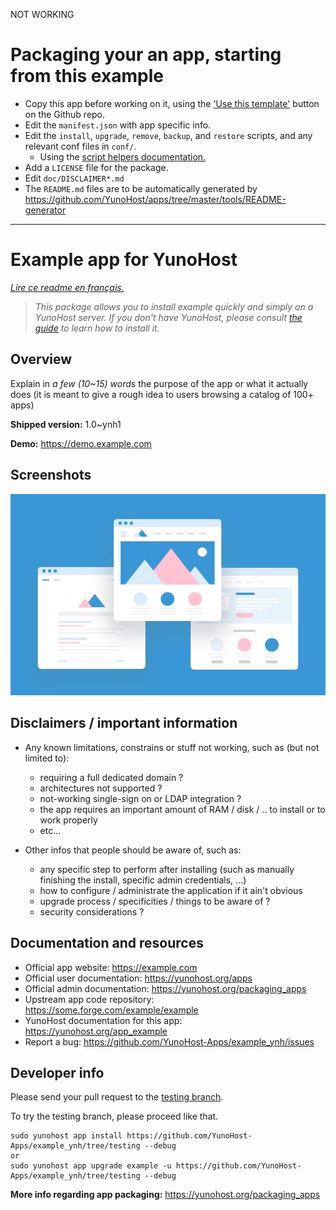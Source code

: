 NOT WORKING
# Packaging your an app, starting from this example

- Copy this app before working on it, using the ['Use this template'](https://github.com/YunoHost/example_ynh/generate) button on the Github repo.
- Edit the `manifest.json` with app specific info.
- Edit the `install`, `upgrade`, `remove`, `backup`, and `restore` scripts, and any relevant conf files in `conf/`.
  - Using the [script helpers documentation.](https://yunohost.org/packaging_apps_helpers)
- Add a `LICENSE` file for the package.
- Edit `doc/DISCLAIMER*.md`
- The `README.md` files are to be automatically generated by https://github.com/YunoHost/apps/tree/master/tools/README-generator


---

<!--
N.B.: This README was automatically generated by https://github.com/YunoHost/apps/tree/master/tools/README-generator
It shall NOT be edited by hand.
-->

# Example app for YunoHost


*[Lire ce readme en français.](./README_fr.md)*

> *This package allows you to install example quickly and simply on a YunoHost server.
If you don't have YunoHost, please consult [the guide](https://yunohost.org/#/install) to learn how to install it.*

## Overview

Explain in *a few (10~15) words* the purpose of the app or what it actually does (it is meant to give a rough idea to users browsing a catalog of 100+ apps)

**Shipped version:** 1.0~ynh1

**Demo:** https://demo.example.com


## Screenshots


   ![](./doc/screenshots/example.jpg)




## Disclaimers / important information

* Any known limitations, constrains or stuff not working, such as (but not limited to):
    * requiring a full dedicated domain ?
    * architectures not supported ?
    * not-working single-sign on or LDAP integration ?
    * the app requires an important amount of RAM / disk / .. to install or to work properly
    * etc...

* Other infos that people should be aware of, such as:
    * any specific step to perform after installing (such as manually finishing the install, specific admin credentials, ...)
    * how to configure / administrate the application if it ain't obvious
    * upgrade process / specificities / things to be aware of ?
    * security considerations ?



## Documentation and resources

* Official app website: https://example.com
* Official user documentation: https://yunohost.org/apps
* Official admin documentation: https://yunohost.org/packaging_apps
* Upstream app code repository:  https://some.forge.com/example/example
* YunoHost documentation for this app: https://yunohost.org/app_example
* Report a bug: https://github.com/YunoHost-Apps/example_ynh/issues

## Developer info

Please send your pull request to the [testing branch](https://github.com/YunoHost-Apps/example_ynh/tree/testing).

To try the testing branch, please proceed like that.
```
sudo yunohost app install https://github.com/YunoHost-Apps/example_ynh/tree/testing --debug
or
sudo yunohost app upgrade example -u https://github.com/YunoHost-Apps/example_ynh/tree/testing --debug
```

**More info regarding app packaging:** https://yunohost.org/packaging_apps

